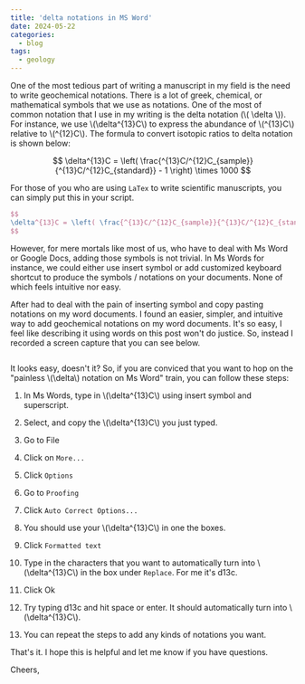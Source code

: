 ```yaml
---
title: 'delta notations in MS Word'
date: 2024-05-22
categories:
  - blog
tags:
  - geology
---
```

One of the most tedious part of writing a manuscript in my field is the need to write geochemical notations. There is a lot of greek, chemical, or mathematical symbols that we use as notations. One of the most of common notation that I use in my writing is the delta notation (\\( \delta \\)). For instance, we use \\(\delta^{13}C\\) to express the abundance of \\(^{13}C\\) relative to \\(^{12}C\\). The formula to convert isotopic ratios to delta notation is shown below:

$$
\delta^{13}C = \left( \frac{^{13}C/^{12}C_{sample}}{^{13}C/^{12}C_{standard}} - 1 \right) \times 1000
$$

For those of you who are using `LaTex` to write scientific manuscripts, you can simply put this in your script.

```LaTex
$$
\delta^{13}C = \left( \frac{^{13}C/^{12}C_{sample}}{^{13}C/^{12}C_{standard}} - 1 \right) \times 1000
$$
```

However, for mere mortals like most of us, who have to deal with Ms Word or Google Docs, adding those symbols is not trivial. In Ms Words for instance, we could either use insert symbol or add customized keyboard shortcut to produce the symbols / notations on your documents. None of which feels intuitive nor easy.

After had to deal with the pain of inserting symbol and copy pasting notations on my word documents. I found an easier, simpler, and intuitive way to add geochemical notations on my word documents. It's so easy, I feel like describing it using words on this post won't do justice. So, instead I recorded a screen capture that you can see below.

<img src="{{ site.url }}{{ site.baseurl }}/assets/gifs/geochem.gif" alt="">

It looks easy, doesn't it? So, if you are conviced that you want to hop on the "painless \\(\delta\\) notation on Ms Word" train, you can follow these steps:

1. In Ms Words, type in \\(\delta^{13}C\\) using insert symbol and superscript.

2. Select, and copy the \\(\delta^{13}C\\) you just typed.

3. Go to File

4. Click on `More...`

5. Click `Options`

6. Go to `Proofing`

7. Click `Auto Correct Options...`

8. You should use your \\(\delta^{13}C\\) in one the boxes.

9. Click `Formatted text`

10. Type in the characters that you want to automatically turn into \\(\delta^{13}C\\) in the box under `Replace`. For me it's d13c.

11. Click Ok

12. Try typing d13c and hit space or enter. It should automatically turn into \\(\delta^{13}C\\).

13. You can repeat the steps to add any kinds of notations you want. 

That's it. I hope this is helpful and let me know if you have questions.

Cheers,